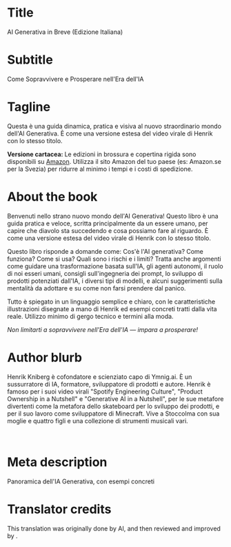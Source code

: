# Title

AI Generativa in Breve (Edizione Italiana)

# Subtitle

Come Sopravvivere e Prosperare nell'Era dell'IA

# Tagline

<p>Questa è una guida dinamica, pratica e visiva al nuovo straordinario mondo dell'AI Generativa. È come una versione estesa del video virale di Henrik con lo stesso titolo. </p><p> </p><p><strong>Versione cartacea: </strong>Le edizioni in brossura e copertina rigida sono disponibili su <a href="https://www.amazon.com/Generative-AI-Nutshell-Survive-Thrive/dp/B0DTK6ZVWX" target="_blank">Amazon</a>. Utilizza il sito Amazon del tuo paese (es: Amazon.se per la Svezia) per ridurre al minimo i tempi e i costi di spedizione.</p>

# About the book

<p>Benvenuti nello strano nuovo mondo dell'AI Generativa! Questo libro è una guida pratica e veloce, scritta principalmente da un essere umano, per capire che diavolo sta succedendo e cosa possiamo fare al riguardo. È come una versione estesa del video virale di Henrik con lo stesso titolo.</p><p> </p><p>Questo libro risponde a domande come: Cos'è l'AI generativa? Come funziona? Come si usa? Quali sono i rischi e i limiti? Tratta anche argomenti come guidare una trasformazione basata sull'IA, gli agenti autonomi, il ruolo di noi esseri umani, consigli sull'ingegneria dei prompt, lo sviluppo di prodotti potenziati dall'IA, i diversi tipi di modelli, e alcuni suggerimenti sulla mentalità da adottare e su come non farsi prendere dal panico.</p><p> </p><p>Tutto è spiegato in un linguaggio semplice e chiaro, con le caratteristiche illustrazioni disegnate a mano di Henrik ed esempi concreti tratti dalla vita reale. Utilizzo minimo di gergo tecnico e termini alla moda.</p><p> </p><p><em>Non limitarti a sopravvivere nell'Era dell'IA — impara a prosperare!</em></p>

# Author blurb

<p>Henrik Kniberg è cofondatore e scienziato capo di Ymnig.ai. È un sussurratore di IA, formatore, sviluppatore di prodotti e autore. Henrik è famoso per i suoi video virali "Spotify Engineering Culture", "Product Ownership in a Nutshell" e "Generative AI in a Nutshell", per le sue metafore divertenti come la metafora dello skateboard per lo sviluppo dei prodotti, e per il suo lavoro come sviluppatore di Minecraft. Vive a Stoccolma con sua moglie e quattro figli e una collezione di strumenti musicali vari.</p><p><br></p>

# Meta description

Panoramica dell'IA Generativa, con esempi concreti

# Translator credits

This translation was originally done by AI, and then reviewed and improved by <insert your name here>.
